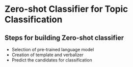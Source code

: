 # Zero-shot Classifier for Topic Classification
## Steps for building Zero-shot classifier
  - Selection of pre-trained language model
  - Creation of template and verbalizer
  - Predict the candidates for classification
